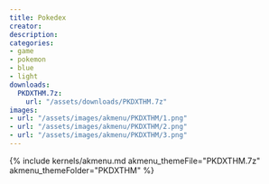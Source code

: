 ```yaml
---
title: Pokedex
creator: 
description: 
categories:
- game
- pokemon
- blue
- light
downloads:
  PKDXTHM.7z:
    url: "/assets/downloads/PKDXTHM.7z"
images:
- url: "/assets/images/akmenu/PKDXTHM/1.png"
- url: "/assets/images/akmenu/PKDXTHM/2.png"
- url: "/assets/images/akmenu/PKDXTHM/3.png"
---
```


{% include kernels/akmenu.md akmenu_themeFile="PKDXTHM.7z" akmenu_themeFolder="PKDXTHM" %}
